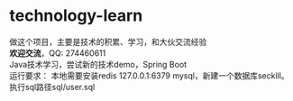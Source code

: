 # technology-learn  
做这个项目，主要是技术的积累、学习，和大伙交流经验  
**欢迎交流**，QQ: 274460611  
Java技术学习，尝试新的技术demo，Spring Boot  
运行要求：
本地需要安装redis 127.0.0.1:6379
mysql，新建一个数据库seckill。执行sql路径sql/user.sql




